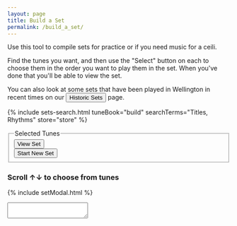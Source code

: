 ```yaml
---
layout: page
title: Build a Set
permalink: /build_a_set/
---
```


Use this tool to compile sets for practice or if you need music for a ceili.

Find the tunes you want, and then use the "Select" button on each to choose them
in the order you want to play them in the set. When you've done that you'll be able
to view the set.

You can also look at some sets that have been played in Wellington in recent times on our
<button class="filterButton" onclick="window.location.href = '/historic_sets/';">Historic Sets</button>
page.

<script>
    window.store = {
      {% assign tuneID = 0 %}
      {% assign tunes =  site.tunes | sort: 'titleID' %}
      {% for tune in tunes %}
          {% assign tuneID = tuneID | plus: 1 %}
          "{{ tuneID }}": {
              "title": "{{ tune.title | xml_escape }}",
              "tuneID": "{{ tuneID }}",
              "key": "{{ tune.key | xml_escape }}",
              "rhythm": "{{ tune.rhythm | xml_escape }}",
              "url": "{{ tune.url | xml_escape }}",
              "mp3": "",
              "abc": {{ tune.abc | jsonify }}
          }{% unless forloop.last %},{% endunless %}
      {% endfor %}
    };
</script>

<!-- Some boilerplate that's common to a number of pages -->



{% include sets-search.html tuneBook="build" searchTerms="Titles, Rhythms" store="store" %}

<form>
    <fieldset>
        <legend>Selected Tunes</legend>
        <div id="setTuneTitles" class="setChoice"></div>
        <div class="formParent">
            <div class="formChild">
                <input value='View Set' type='button' class="filterButton" onclick='viewModal()' />
            </div>
            <div class="formChild">
                <span title="Clear the music notation to start a new set">
                    <input value='Start New Set' type='button' class="filterButton" onclick='buildSetGrid.newSet()' />
                </span>
            </div>
        </div>
    </fieldset>
</form>


<h3>Scroll &#8593;&#8595; to choose from <span id="tunesCount"></span> tunes</h3>

<!-- Build a Set Grid -->
<div class="gridParent">
  <div class="gridChild" id="tunesGrid"></div>
</div>

<script src="{{ site.js_host }}/js/buildSetGrid.js"></script>

{% include setModal.html %}

<!-- Area to store ABC -->

<textarea id="textAreaABC" class="abcSource"></textarea>

<script>
buildSetGrid.initialiseLunrSearch(window.store);

document.addEventListener("DOMContentLoaded", function (event) {
    buildSetGrid.displaySetGrid("build", "", window.store);
});
</script>

